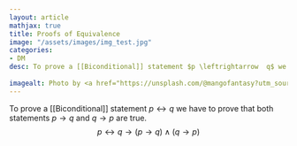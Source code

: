 ```yaml
---
layout: article
mathjax: true
title: Proofs of Equivalence
image: "/assets/images/img_test.jpg"
categories:
- DM
desc: To prove a [[Biconditional]] statement $p \leftrightarrow  q$ we have to prove that both statements $p \to q$ and $q \to p$ are true.
 
imagealt: Photo by <a href="https://unsplash.com/@mangofantasy?utm_source=unsplash&utm_medium=referral&utm_content=creditCopyText">Tim Johnson</a> on <a href="https://unsplash.com/s/photos/logic?utm_source=unsplash&utm_medium=referral&utm_content=creditCopyText">Unsplash</a>
---
```

To prove a [[Biconditional]] statement $p \leftrightarrow  q$ we have to prove that both statements $p \to q$ and $q \to p$ are true.
$$p \leftrightarrow q \to (p \to q ) \wedge (q \to p)$$